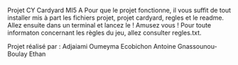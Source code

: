 Projet CY Cardyard MI5 A
Pour que le projet fonctionne, il vous suffit de tout installer mis à part les fichiers projet, projet cardyard, regles et le readme. 
Allez ensuite dans un terminal et lancez le ! Amusez vous !
Pour toute informaton concernant les règles du jeu, allez consulter regles.txt.

Projet réalisé par :
  Adjaiami Oumeyma 
  Ecobichon Antoine 
  Gnassounou-Boulay Ethan
